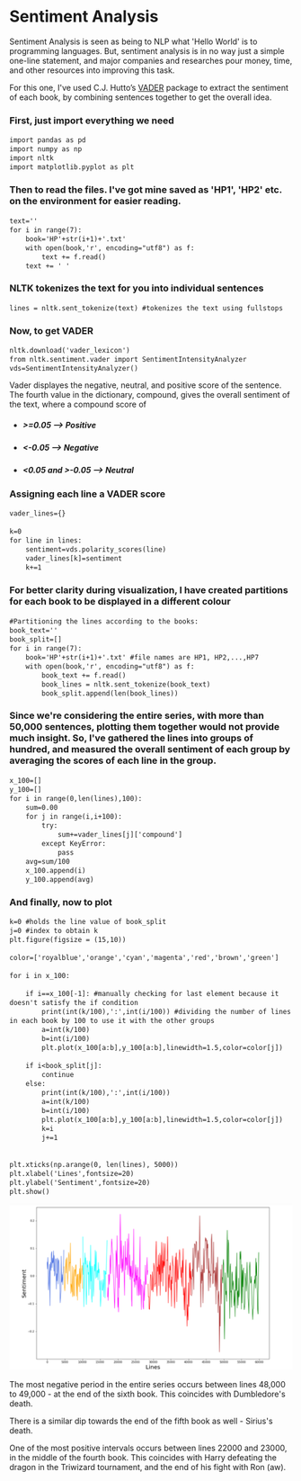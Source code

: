 # Sentiment Analysis

Sentiment Analysis is seen as being to NLP what 'Hello World' is to programming languages. But, sentiment analysis is in no way just a simple one-line statement, and major companies and researches pour money, time, and other resources into improving this task. 

For this one, I've used C.J. Hutto’s [VADER](https://github.com/cjhutto/vaderSentiment) package to extract the sentiment of each book, by combining sentences together to get the overall idea.  

### First, just import everything we need 
```
import pandas as pd
import numpy as np
import nltk
import matplotlib.pyplot as plt
```

### Then to read the files. I've got mine saved as 'HP1', 'HP2' etc. on the environment for easier reading. 
```
text=''
for i in range(7):
    book='HP'+str(i+1)+'.txt'
    with open(book,'r', encoding="utf8") as f:
        text += f.read()
    text += ' '
```

### NLTK tokenizes the text for you into individual sentences
```
lines = nltk.sent_tokenize(text) #tokenizes the text using fullstops
```

### Now, to get VADER
```
nltk.download('vader_lexicon')
from nltk.sentiment.vader import SentimentIntensityAnalyzer
vds=SentimentIntensityAnalyzer()
```

Vader displayes the negative, neutral, and positive score of the sentence. The fourth value in the dictionary, compound, gives the overall sentiment of the text, where a compound score of
* ##### >=0.05 --> Positive
* ##### <-0.05 --> Negative
* ##### <0.05 and >-0.05 --> Neutral

### Assigning each line a VADER score
````
vader_lines={}

k=0
for line in lines:
    sentiment=vds.polarity_scores(line)
    vader_lines[k]=sentiment  
    k+=1
````

### For better clarity during visualization, I have created partitions for each book to be displayed in a different colour
````
#Partitioning the lines according to the books:
book_text=''
book_split=[]
for i in range(7):
    book='HP'+str(i+1)+'.txt' #file names are HP1, HP2,...,HP7
    with open(book,'r', encoding="utf8") as f:
        book_text += f.read()
        book_lines = nltk.sent_tokenize(book_text)
        book_split.append(len(book_lines))
````        
### Since we're considering the entire series, with more than 50,000 sentences, plotting them together would not provide much insight. So, I've gathered the lines into groups of hundred, and measured the overall sentiment of each group by averaging the scores of each line in the group. 

````
x_100=[]
y_100=[]
for i in range(0,len(lines),100):
    sum=0.00
    for j in range(i,i+100):
        try:
            sum+=vader_lines[j]['compound']
        except KeyError:
            pass
    avg=sum/100
    x_100.append(i)
    y_100.append(avg)
````
### And finally, now to plot
````
k=0 #holds the line value of book_split
j=0 #index to obtain k
plt.figure(figsize = (15,10))

color=['royalblue','orange','cyan','magenta','red','brown','green']

for i in x_100:
    
    if i==x_100[-1]: #manually checking for last element because it doesn't satisfy the if condition
        print(int(k/100),':',int(i/100)) #dividing the number of lines in each book by 100 to use it with the other groups 
        a=int(k/100)
        b=int(i/100)
        plt.plot(x_100[a:b],y_100[a:b],linewidth=1.5,color=color[j])

    if i<book_split[j]:
        continue
    else:
        print(int(k/100),':',int(i/100))
        a=int(k/100)
        b=int(i/100)
        plt.plot(x_100[a:b],y_100[a:b],linewidth=1.5,color=color[j])
        k=i
        j+=1
    

plt.xticks(np.arange(0, len(lines), 5000)) 
plt.xlabel('Lines',fontsize=20)
plt.ylabel('Sentiment',fontsize=20)
plt.show() 
````
![Screenshot](https://github.com/CynicallyAcclaimed/Harry-Potter-and-the-Basics-of-NLP/blob/main/Sentiment%20Analysis/HP_Sentiment_Analysis.png?raw=true)


The most negative period in the entire series occurs between lines 48,000 to 49,000 - at the end of the sixth book. This coincides with Dumbledore's death.

There is a similar dip towards the end of the fifth book as well - Sirius's death.

One of the most positive intervals occurs between lines 22000 and 23000, in the middle of the fourth book. This coincides with Harry defeating the dragon in the Triwizard tournament, and the end of his fight with Ron (aw). 

